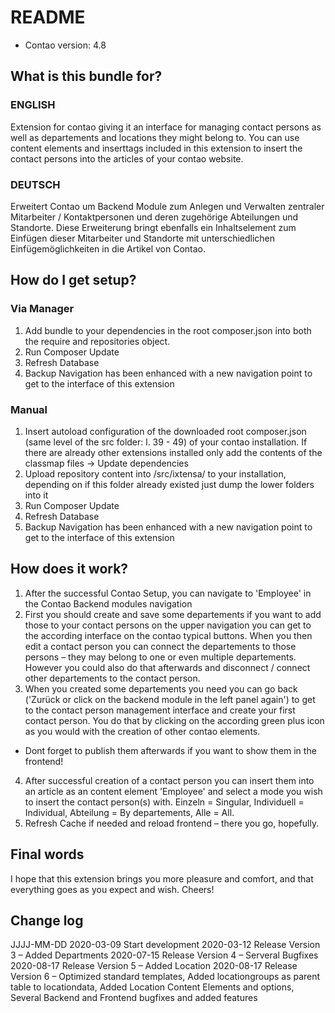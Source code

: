 # README #

* Contao version: 4.8


## What is this bundle for? ##
### ENGLISH ###
Extension for contao giving it an interface for managing contact persons as well as departements and locations they might belong to. You can use content elements and inserttags included in this extension to insert the contact persons into the articles of your contao website.

### DEUTSCH ###
Erweitert Contao um Backend Module zum Anlegen und Verwalten zentraler Mitarbeiter / Kontaktpersonen und deren zugehörige Abteilungen und Standorte. Diese Erweiterung bringt ebenfalls ein Inhaltselement zum Einfügen dieser Mitarbeiter und Standorte mit unterschiedlichen Einfügemöglichkeiten in die Artikel von Contao.


## How do I get setup? ##
### Via Manager ###
1. Add bundle to your dependencies in the root composer.json into both the require and repositories object.
2. Run Composer Update
3. Refresh Database
4. Backup Navigation has been enhanced with a new navigation point to get to the interface of this extension


### Manual ###
1. Insert autoload configuration of the downloaded root composer.json (same level of the src folder: l. 39 - 49) of your contao installation. If there are already other extensions installed only add the contents of the classmap files -> Update dependencies
2. Upload repository content into /src/ixtensa/ to your installation, depending on if this folder already existed just dump the lower folders into it
3. Run Composer Update
4. Refresh Database
5. Backup Navigation has been enhanced with a new navigation point to get to the interface of this extension


## How does it work? ##
1. After the successful Contao Setup, you can navigate to 'Employee' in the Contao Backend modules navigation
2. First you should create and save some departements if you want to add those to your contact persons on the upper navigation you can get to the according interface on the contao typical buttons. When you then edit a contact person you can connect the departements to those persons – they may belong to one or even multiple departements. However you could also do that afterwards and disconnect / connect other departements to the contact person.
3. When you created some departements you need you can go back ('Zurück or click on the backend module in the left panel again') to get to the contact person management interface and create your first contact person. You do that by clicking on the according green plus icon as you would with the creation of other contao elements.
* Dont forget to publish them afterwards if you want to show them in the frontend!
4. After successful creation of a contact person you can insert them into an article as an content element 'Employee' and select a mode you wish to insert the contact person(s) with. Einzeln = Singular, Individuell = Individual, Abteilung = By departements, Alle = All.
5. Refresh Cache if needed and reload frontend – there you go, hopefully.


## Final words ##
I hope that this extension brings you more pleasure and comfort, and that everything goes as you expect and wish. Cheers!


## Change log ##
JJJJ-MM-DD
2020-03-09 Start development
2020-03-12 Release Version 3 – Added Departments
2020-07-15 Release Version 4 – Serveral Bugfixes
2020-08-17 Release Version 5 – Added Location
2020-08-17 Release Version 6 – Optimized standard templates, Added locationgroups as parent table to locationdata, Added Location Content Elements and options, Several Backend and Frontend bugfixes and added features
